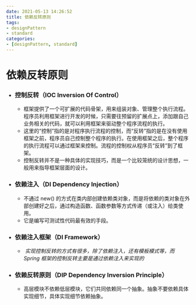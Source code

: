 ```yaml
---
date: 2021-05-13 14:26:52
title: 依赖反转原则
tags:
- designPattern
- standard
categories:
- [designPattern, standard]
---
```


# 依赖反转原则

- ### 控制反转（IOC Inversion Of Control）

  - 框架提供了一个可扩展的代码骨架，用来组装对象、管理整个执行流程。程序员利用框架进行开发的时候，只需要往预留的扩展点上，添加跟自己业务相关的代码，就可以利用框架来驱动整个程序流程的执行。
  - 这里的“控制”指的是对程序执行流程的控制，而“反转”指的是在没有使用框架之前，程序员自己控制整个程序的执行。在使用框架之后，整个程序的执行流程可以通过框架来控制。流程的控制权从程序员“反转”到了框架。
  - 控制反转并不是一种具体的实现技巧，而是一个比较笼统的设计思想，一般用来指导框架层面的设计。

- ### 依赖注入（DI Dependency Injection）

  - 不通过 new() 的方式在类内部创建依赖类对象，而是将依赖的类对象在外部创建好之后，通过构造函数、函数参数等方式传递（或注入）给类使用。
  - 它是编写可测试性代码最有效的手段。

- ### 依赖注入框架（DI Framework）

  - ​	*实现控制反转的方式有很多，除了依赖注入，还有模板模式等，而 Spring 框架的控制反转主要是通过依赖注入来实现的*

- ### 依赖反转原则（DIP Dependency Inversion Principle）

  - 高层模块不依赖低层模块，它们共同依赖同一个抽象。抽象不要依赖具体实现细节，具体实现细节依赖抽象。